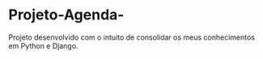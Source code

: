 # Projeto-Agenda-
Projeto desenvolvido com o intuito de consolidar os meus conhecimentos em Python e Django.
